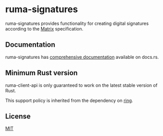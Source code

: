 # ruma-signatures

ruma-signatures provides functionality for creating digital signatures according to the [Matrix](https://matrix.org/) specification.

## Documentation

ruma-signatures has [comprehensive documentation](https://docs.rs/ruma-signatures) available on docs.rs.

## Minimum Rust version

ruma-client-api is only guaranteed to work on the latest stable version of Rust.

This support policy is inherited from the dependency on [ring][].

[ring]: https://github.com/briansmith/ring/

## License

[MIT](http://opensource.org/licenses/MIT)
